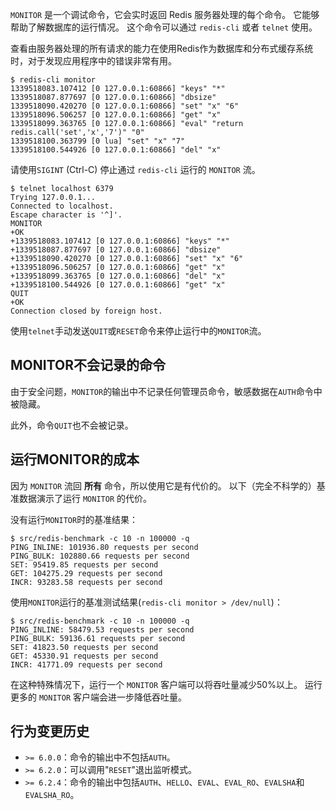 `MONITOR` 是一个调试命令，它会实时返回 Redis 服务器处理的每个命令。
它能够帮助了解数据库的运行情况。
这个命令可以通过 `redis-cli` 或者 `telnet` 使用。

查看由服务器处理的所有请求的能力在使用Redis作为数据库和分布式缓存系统时，对于发现应用程序中的错误非常有用。

```
$ redis-cli monitor
1339518083.107412 [0 127.0.0.1:60866] "keys" "*"
1339518087.877697 [0 127.0.0.1:60866] "dbsize"
1339518090.420270 [0 127.0.0.1:60866] "set" "x" "6"
1339518096.506257 [0 127.0.0.1:60866] "get" "x"
1339518099.363765 [0 127.0.0.1:60866] "eval" "return redis.call('set','x','7')" "0"
1339518100.363799 [0 lua] "set" "x" "7"
1339518100.544926 [0 127.0.0.1:60866] "del" "x"
```

请使用`SIGINT` (Ctrl-C) 停止通过 `redis-cli` 运行的 `MONITOR` 流。

```
$ telnet localhost 6379
Trying 127.0.0.1...
Connected to localhost.
Escape character is '^]'.
MONITOR
+OK
+1339518083.107412 [0 127.0.0.1:60866] "keys" "*"
+1339518087.877697 [0 127.0.0.1:60866] "dbsize"
+1339518090.420270 [0 127.0.0.1:60866] "set" "x" "6"
+1339518096.506257 [0 127.0.0.1:60866] "get" "x"
+1339518099.363765 [0 127.0.0.1:60866] "del" "x"
+1339518100.544926 [0 127.0.0.1:60866] "get" "x"
QUIT
+OK
Connection closed by foreign host.
```

使用`telnet`手动发送`QUIT`或`RESET`命令来停止运行中的`MONITOR`流。

## MONITOR不会记录的命令

由于安全问题，`MONITOR`的输出中不记录任何管理员命令，敏感数据在`AUTH`命令中被隐藏。

此外，命令`QUIT`也不会被记录。

## 运行MONITOR的成本

因为 `MONITOR` 流回 **所有** 命令，所以使用它是有代价的。
以下（完全不科学的）基准数据演示了运行 `MONITOR` 的代价。

没有运行`MONITOR`时的基准结果：

```
$ src/redis-benchmark -c 10 -n 100000 -q
PING_INLINE: 101936.80 requests per second
PING_BULK: 102880.66 requests per second
SET: 95419.85 requests per second
GET: 104275.29 requests per second
INCR: 93283.58 requests per second
```

使用`MONITOR`运行的基准测试结果(`redis-cli monitor > /dev/null`)：

```
$ src/redis-benchmark -c 10 -n 100000 -q
PING_INLINE: 58479.53 requests per second
PING_BULK: 59136.61 requests per second
SET: 41823.50 requests per second
GET: 45330.91 requests per second
INCR: 41771.09 requests per second
```

在这种特殊情况下，运行一个 `MONITOR` 客户端可以将吞吐量减少50%以上。
运行更多的 `MONITOR` 客户端会进一步降低吞吐量。

## 行为变更历史

*   `>= 6.0.0`：命令的输出中不包括`AUTH`。
*   `>= 6.2.0`：可以调用"`RESET`"退出监听模式。
*   `>= 6.2.4`：命令的输出中包括`AUTH`、`HELLO`、`EVAL`、`EVAL_RO`、`EVALSHA`和`EVALSHA_RO`。
